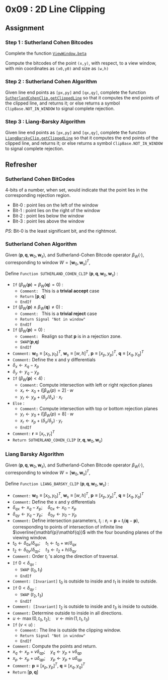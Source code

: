# 0x09 : 2D Line Clipping #

## Assignment ##

### Step 1 : Sutherland Cohen Bitcodes ###

Complete the function
[`ViewWindow.beta`](./experiment.js#L15-L42)

Compute the bitcodes of the point `(x,y)`, with respect,
to a view window, with min coordinates as `(x0,y0)`
and size as `(w,h)`

### Step 2 : Sutherland Cohen Algorithm ###

Given line end points as `[px,py]` and `[qx,qy]`,
complete the function
[`SutherlandCohenClip.getClippedLine`](./experiment.js#L63-L88)
so that it computes the end points of the clipped line,
and returns it; or else returns a symbol
`ClipBase.NOT_IN_WINDOW` to signal complete rejection.

### Step 3 : Liang-Barsky Algorithm ###

Given line end points as `[px,py]` and `[qx,qy]`,
complete the function
[`LiangBarskyClip.getClippedLine`](./experiment.js#L92-L116)
so that it computes the end points of the clipped line,
and returns it; or else returns a symbol
`ClipBase.NOT_IN_WINDOW` to signal complete rejection.

## Refresher ##

### Sutherland Cohen BitCodes ###

4-bits of a number, when set, would indicate that the
point lies in the corresponding rejection region.

+ Bit-0 : point lies on the left of the window
+ Bit-1 : point lies on the right of the window
+ Bit-2 : point lies below the window
+ Bit-3 : point lies above the window

*PS*: Bit-0 is the least significant bit, and the
rightmost.

### Sutherland Cohen Algorithm ###

Given
($\mathbf{p},\mathbf{q},\mathbf{w}_0,\mathbf{w}_s$),
and Sutherland-Cohen Bitcode operator $\beta_W(\cdot)$,
corresponding to window
$W=[\mathbf{w}_0,\mathbf{w}_s]^T$,

Define `Function SUTHERLAND_COHEN_CLIP`
($\mathbf{p},\mathbf{q},\mathbf{w}_0,\mathbf{w}_s$) :
+ `If` ($\beta_W(\mathbf{p}) = \beta_W(\mathbf{q}) =
  0$) :
  + `Comment: ` This is a **trivial accept** case
  + `Return` $[\mathbf{p},\mathbf{q}]$
  + `EndIf`
+ `If` ($\beta_W(\mathbf{p}) \wedge \beta_W(\mathbf{q}) \ne
  0$) :
  + `Comment: ` This is a **trivial reject** case
  + `Return Signal "Not in window"` 
  + `EndIf`
+ `If` ($\beta_W(\mathbf{p}) = 0$) :
  + `Comment: ` Realign so that $\mathbf{p}$ is in a
    rejection zone.
  + `SWAP`($\mathbf{p}$,$\mathbf{q}$)
  + `EndIf`
+ `Comment:` $\mathbf{w}_0 \equiv [x_0,y_0]^T$,
  $\mathbf{w}_s \equiv [w,h]^T$, $\mathbf{p} \equiv
  [x_p,y_p]^T$,  $\mathbf{q} \equiv [x_q,y_q]^T$
+ `Comment:` Define the x and y differentials
+ $\delta_x\gets x_q-x_p$  
+ $\delta_y\gets y_q-y_p$  
+ `If` ($\beta_W(\mathbf{p}) < 4$) :
  + `Comment:` Compute intersection with left or right
    rejection planes
  + $x_r\gets x_0 + I[\beta_W(p)=2]\cdot w$
  + $y_r\gets y_p + (\delta_y/\delta_x)\cdot x_r$
+ `Else` :
  + `Comment:` Compute intersection with top or bottom
    rejection planes
  + $y_r\gets y_0 + I[\beta_W(p)=8]\cdot w$
  + $x_r\gets x_p + (\delta_x/\delta_y)\cdot y_r$
  + `EndIf`
+ `Comment:` $\mathbf{r} \equiv [x_r,y_r]^T$
+ `Return SUTHERLAND_COHEN_CLIP`
  ($\mathbf{r},\mathbf{q},\mathbf{w}_0,\mathbf{w}_s$)
  

### Liang Barsky Algorithm ###

Given
($\mathbf{p},\mathbf{q},\mathbf{w}_0,\mathbf{w}_s$),
and Sutherland-Cohen Bitcode operator $\beta_W(\cdot)$,
corresponding to window
$W=[\mathbf{w}_0,\mathbf{w}_s]^T$,

Define `Function LIANG_BARSKY_CLIP`
($\mathbf{p},\mathbf{q},\mathbf{w}_0,\mathbf{w}_s$) :
+ `Comment:` $\mathbf{w}_0 \equiv [x_0,y_0]^T$,
  $\mathbf{w}_s \equiv [w,h]^T$, $\mathbf{p} \equiv
  [x_p,y_p]^T$,  $\mathbf{q} \equiv [x_q,y_q]^T$
+ `Comment:` Define the x and y differentials
+ $\delta_{qx}\gets x_q-x_p; \quad \delta_{0x}\gets x_0-x_p$  
+ $\delta_{qy}\gets y_q-y_p; \quad \delta_{0y}\gets y_0-y_p$  
+ `Comment:` Define intersection parameters, $t_i :
  \mathbf{r}_i=\mathbf{p}+t_i(\mathbf{q}-\mathbf{p})$,
  corresponding to points of intersection of infinite
  line $\overline{\mathbf{p}\mathbf{q}}$ with the four
  bounding planes of the viewing window.
+ $t_0 \gets \delta_{0x}/\delta_{qx}; \quad t_1 \gets t_0 +
  w/\delta_{qx}$
+ $t_2 \gets \delta_{0y}/\delta_{qy}; \quad t_3 \gets
  t_2 + h/\delta_{qy}$
+ `Comment:` Order $t_i$ 's along the direction of
  traversal.
+ `If` $0<\delta_{qx}$ :
  + `SWAP` ($t_0,t_1$)
  + `EndIf`
+ `Comment: [Invariant]` $t_0$ is outside to inside and
  $t_1$ is inside to outside.
+ `If` $0<\delta_{qy}$ :
  + `SWAP` ($t_2,t_3$)
  + `EndIf`
+ `Comment: [Invariant]` $t_2$ is outside to inside and
  $t_3$ is inside to outside.
+ `Comment:` Determine outside to inside in all
  directions.
+ $u\gets\max(0,t_0,t_2); \quad v\gets\min(1,t_1,t_3)$
+ `If` ($v<u$) :
  + `Comment:` The line is outside the clipping window.
  + `Return Signal "Not in window"` 
  + `EndIf`
+ `Comment:` Compute the points and return.
+ $x_q \gets x_p + v \delta_{qp}; \quad y_q \gets y_p +
  v \delta_{qp}$
+ $x_p \gets x_p + u \delta_{qp}; \quad y_p \gets y_p +
  u \delta_{qp}$
+ `Comment:` $\mathbf{p} \equiv [x_p,y_p]^T$,
  $\mathbf{q} \equiv [x_q,y_q]^T$
+ `Return` $[\mathbf{p},\mathbf{q}]$
